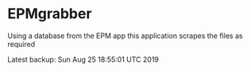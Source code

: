 # EPMgrabber
Using a database from the EPM app this application scrapes the files as required


Latest backup: Sun Aug 25 18:55:01 UTC 2019
